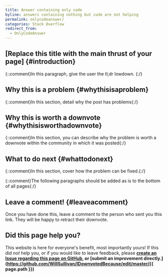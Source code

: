 ```yaml
---
title: Answer containing only code
byline: answers containing nothing but code are not helping
permalink: onlycodeanswer/
categories: Stack Overflow
redirect_from:
  - OnlyCodeAnswer
---
```

## [Replace this title with the main thrust of your page] {#introduction}
{::comment}In this paragraph, give the user the tl;dr lowdown. {:/}

## Why this is a problem {#whythisisaproblem}
{::comment}In this section, detail why the post has problems{:/}

## Why this is worth a downvote {#whythisisworthadownvote}
{::comment}In this section, you can describe why the problem is worth a downvote within the community in which it was posted{:/}

## What to do next {#whattodonext}
{::comment}In this section, cover how the problem can be fixed.{:/}

{::comment}The following paragraphs should be added as is to the bottom of all pages{:/}
## Leave a comment! {#leaveacomment}
Once you have done this, leave a comment to the person who sent you this link. They will be happy to retract their downvote.

## Did this page help you?
This website is here for everyone's benefit, most importantly yours! If this did <i>not</i> help you, or if you would
like to leave feedback, please **[create an Issue regarding this page on GitHub,](https://github.com/WillSullivan/IDownvotedBecause/issues/new) or [submit an improvement directly.](https://github.com/WillSullivan/IDownvotedBecause/edit/master/{{ page.path }})**

